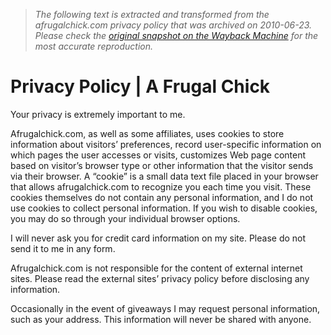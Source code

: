 > *The following text is extracted and transformed from the afrugalchick.com privacy policy that was archived on 2010-06-23. Please check the [original snapshot on the Wayback Machine](https://web.archive.org/web/20100623081045id_/http%3A//www.afrugalchick.com/privacy-policy) for the most accurate reproduction.*

# Privacy Policy | A Frugal Chick

Your privacy is extremely important to me.

Afrugalchick.com, as well as some affiliates, uses cookies to store information about visitors’ preferences, record user-specific information on which pages the user accesses or visits, customizes Web page content based on visitor’s browser type or other information that the visitor sends via their browser. A “cookie” is a small data text file placed in your browser that allows afrugalchick.com to recognize you each time you visit. These cookies themselves do not contain any personal information, and I do not use cookies to collect personal information. If you wish to disable cookies, you may do so through your individual browser options.

I will never ask you for credit card information on my site. Please do not send it to me in any form.

Afrugalchick.com is not responsible for the content of external internet sites. Please read the external sites’ privacy policy before disclosing any information.

Occasionally in the event of giveaways I may request personal information, such as your address. This information will never be shared with anyone.
